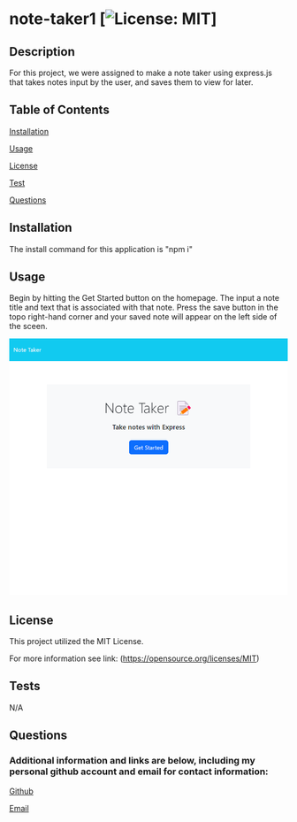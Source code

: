 # note-taker1 [![License: MIT](https://img.shields.io/badge/License-MIT-yellow.svg)]

## Description

For this project, we were assigned to make a note taker using express.js that takes notes input by the user, and saves them to view for later. 

## Table of Contents
[Installation](#installation)

  [Usage](#usage)

  [License](#license)

  [Test](#test)

  [Questions](#questions) 

  ## Installation 

The install command for this application is "npm i"

## Usage
Begin by hitting the Get Started button on the homepage. The input a note title and text that is associated with that note. Press the save button in the topo right-hand corner and your saved note will appear on the left side of the sceen.

![Screenshot](./public/assets/images/express.js-note-taker.png)
## License
This project utilized the MIT License. 

  For more information see link: (https://opensource.org/licenses/MIT)

## Tests
N/A
## Questions

  ### Additional information and links are below, including my personal github account and email for contact information:

  [Github](https://github.com/mserafin20)

  [Email](mailto:mmserafin20@gmail.com)

